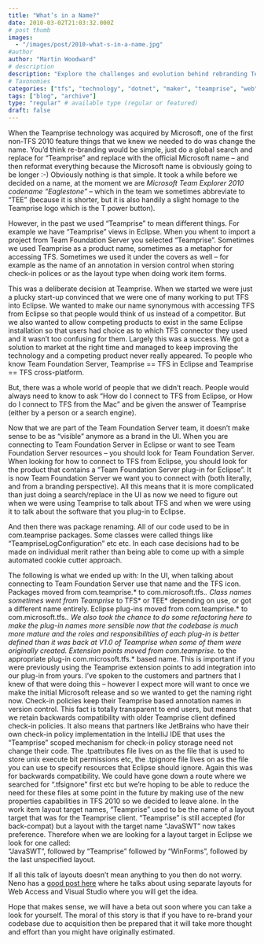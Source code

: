 ```yaml
---
title: "What’s in a Name?"
date: 2010-03-02T21:03:32.000Z
# post thumb
images:
  - "/images/post/2010-what-s-in-a-name.jpg"
#author
author: "Martin Woodward"
# description
description: "Explore the challenges and evolution behind rebranding Teamprise to Microsoft Team Explorer, reflecting its legacy and broader reach."
# Taxonomies
categories: ["tfs", "technology", "dotnet", "maker", "teamprise", "web", "programming"]
tags: ["blog", "archive"]
type: "regular" # available type (regular or featured)
draft: false
---
```

When the Teamprise technology was acquired by Microsoft, one of the first non-TFS 2010 feature things that we knew we needed to do was change the name.  You’d think re-branding would be simple, just do a global search and replace for “Teamprise” and replace with the official Microsoft name – and then reformat everything because the Microsoft name is obviously going to be longer :-)  Obviously nothing is that simple.  It took a while before we decided on a name, at the moment we are *Microsoft Team Explorer 2010 codename “Eaglestone”* – which in the team we sometimes abbreviate to “TEE” (because it is shorter, but it is also handily a slight homage to the Teamprise logo which is the T power button).  

However, in the past we used “Teamprise” to mean different things.  For example we have “Teamprise” views in Eclipse.  When you whent to import a project from Team Foundation Server you selected “Teamprise”.  Sometimes we used Teamprise as a product name, sometimes as a metaphor for accessing TFS. Sometimes we used it under the covers as well – for example as the name of an annotation in version control when storing check-in polices or as the layout type when doing work item forms.    

[](http://www.woodwardweb.com/WindowsLiveWriter/WhatsinaName_9CB5/tp_montage_2.png)   

This was a deliberate decision at Teamprise.  When we started we were just a plucky start-up convinced that we were one of many working to put TFS into Eclipse.  We wanted to make our name synonymous with accessing TFS from Eclipse so that people would think of us instead of a competitor.  But we also wanted to allow competing products to exist in the same Eclipse installation so that users had choice as to which TFS connector they used and it wasn’t too confusing for them.  Largely this was a success.  We got a solution to market at the right time and managed to keep improving the technology and a competing product never really appeared.  To people who know Team Foundation Server, Teamprise == TFS in Eclipse and Teamprise == TFS cross-platform.  

But, there was a whole world of people that we didn’t reach.  People would always need to know to ask “How do I connect to TFS from Eclipse, or How do I connect to TFS from the Mac” and be given the answer of Teamprise (either by a person or a search engine).  

Now that we are part of the Team Foundation Server team, it doesn’t make sense to be as “visible” anymore as a brand in the UI.  When you are connecting to Team Foundation Server in Eclipse or want to see Team Foundation Server resources – you should look for Team Foundation Server.  When looking for how to connect to TFS from Eclipse, you should look for the product that contains a “Team Foundation Server plug-in for Eclipse”.  It is now Team Foundation Server we want you to connect with (both literally, and from a branding perspective).  All this means that it is more complicated than just doing a search/replace in the UI as now we need to figure out when we were using Teamprise to talk about TFS and when we were using it to talk about the software that you plug-in to Eclipse.  

[](http://www.woodwardweb.com/WindowsLiveWriter/WhatsinaName_9CB5/tee_montage_2.png)   

And then there was package renaming.  All of our code used to be in com.teamprise packages.  Some classes were called things like “TeampriseLogConfiguration” etc etc.  In each case decisions had to be made on individual merit rather than being able to come up with a simple automated cookie cutter approach.  

The following is what we ended up with:     In the UI, when talking about connecting to Team Foundation Server use that name and the TFS icon.    Packages moved from com.teamprise.* to com.microsoft.tfs.*.    Class names sometimes went from Teamprise* to TFS* or TEE* depending on use, or got a different name entirely.    Eclipse plug-ins moved from com.teamprise.* to com.microsoft.tfs.*.   We also took the chance to do some refactoring here to make the plug-in names more sensible now that the codebase is much more mature and the roles and responsibilities of each plug-in is better defined than it was back at V1.0 of Teamprise when some of them were originally created.    Extension points moved from com.teamprise.* to the appropriate plug-in com.microsoft.tfs.* based name.  This is important if you were previously using the Teamprise extension points to add integration into our plug-in from yours.  I’ve spoken to the customers and partners that I knew of that were doing this – however I expect more will want to once we make the initial Microsoft release and so we wanted to get the naming right now.    Check-in policies keep their Teamprise based annotation names in version control.  This fact is totally transparent to end users, but means that we retain backwards compatibility with older Teamprise client defined check-in policies.  It also means that partners like JetBrains who have their own check-in policy implementation in the IntelliJ IDE that uses the “Teamprise” scoped mechanism for check-in policy storage need not change their code.    The .tpattributes file lives on as the file that is used to store unix execute bit permissions etc, the .tpignore file lives on as the file you can use to specify resources that Eclipse should ignore.  Again this was for backwards compatibility.  We could have gone down a route where we searched for “.tfsignore” first etc but we’re hoping to be able to reduce the need for these files at some point in the future by making use of the new properties capabilities in TFS 2010 so we decided to leave alone.    In the work item layout target names, “Teamprise” used to be the name of a layout target that was for the Teamprise client.  “Teamprise” is still accepted (for back-compat) but a layout with the target name “JavaSWT” now takes preference.  Therefore when we are looking for a layout target in Eclipse we look for one called:     
         “JavaSWT”, followed by       “Teamprise” followed by       “WinForms”, followed by       the last unspecified layout.           

If all this talk of layouts doesn’t mean anything to you then do not worry.  Neno has a [good post here](http://msmvps.com/blogs/vstsblog/archive/2007/08/29/creating-a-separate-work-item-form-layout-for-web-access.aspx) where he talks about using separate layouts for Web Access and Visual Studio where you will get the idea.   

Hope that makes sense, we will have a beta out soon where you can take a look for yourself.  The moral of this story is that if you have to re-brand your codebase due to acquisition then be prepared that it will take more thought and effort than you might have originally estimated.